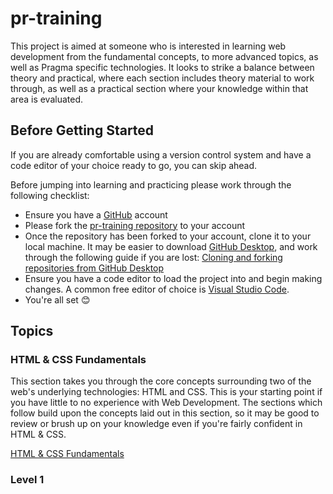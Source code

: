# pr-training

This project is aimed at someone who is interested in learning web development from the fundamental concepts, 
to more advanced topics, as well as Pragma specific technologies. It looks to strike a balance between theory and practical,
where each section includes theory material to work through, as well as a practical section where your knowledge within
that area is evaluated. 

## Before Getting Started

If you are already comfortable using a version control system and have a code editor of your choice ready to go, you can skip ahead.

Before jumping into learning and practicing please work through the following checklist:

- Ensure you have a [GitHub](https://github.com/) account
- Please fork the [pr-training repository](https://github.com/caperaven/pr-training) to your account
- Once the repository has been forked to your account, clone it to your local machine. It may be easier to download [GitHub Desktop](https://desktop.github.com/), and work through the following guide if you are lost: [Cloning and forking repositories from GitHub Desktop](https://docs.github.com/en/desktop/contributing-and-collaborating-using-github-desktop/adding-and-cloning-repositories/cloning-and-forking-repositories-from-github-desktop#managing-fork-behavior)
- Ensure you have a code editor to load the project into and begin making changes. A common free editor of choice is [Visual Studio Code](https://code.visualstudio.com/).
- You're all set 😊

## Topics

### HTML & CSS Fundamentals

This section takes you through the core concepts surrounding two of the web's underlying technologies: HTML and CSS. 
This is your starting point if you have little to no experience with Web Development. The sections which follow build upon 
the concepts laid out in this section, so it may be good to review or brush up on your knowledge even if you're fairly confident in HTML & CSS.

[HTML & CSS Fundamentals](https://github.com/caperaven/pr-training/tree/main/html-css-fundamentals)


### Level 1


